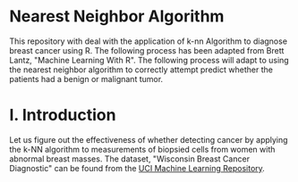 # Nearest Neighbor Algorithm

   This repository with deal with the application of k-nn Algorithm to diagnose breast cancer using R. The following process has been adapted from Brett Lantz, "Machine Learning With R". The following process will adapt to using the nearest neighbor algorithm to correctly attempt predict whether the patients had a benign or malignant tumor.

# I. Introduction 

Let us figure out the effectiveness of whether detecting cancer by applying the k-NN algorithm to measurements of biopsied cells 
from women with abnormal breast masses. The dataset, "Wisconsin Breast Cancer Diagnostic" can be found from the <a href="http://archive.ics.uci.edu/ml.">UCI Machine Learning Repository</a>.

